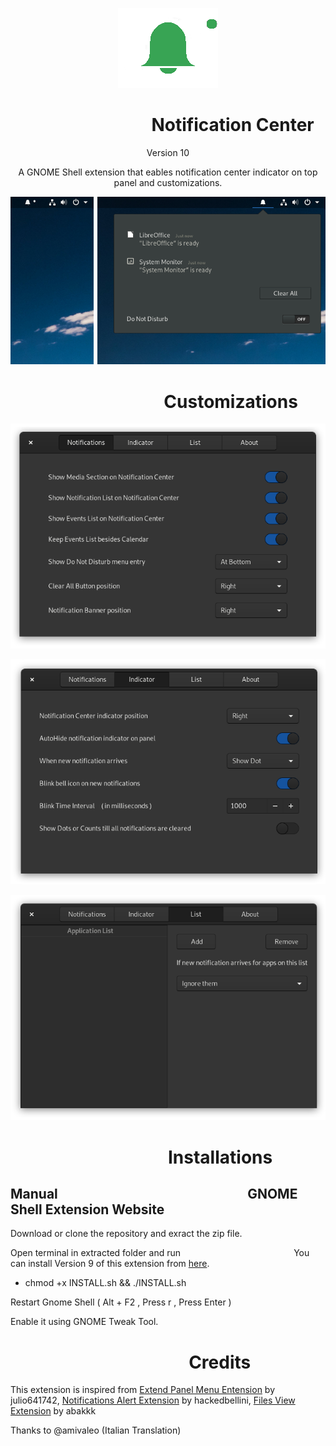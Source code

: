 <p align="center">
<img src = /notification-center@Selenium-H/eicon.png >
</p>

# &nbsp;&nbsp;&nbsp;&nbsp;&nbsp;&nbsp;&nbsp;&nbsp;&nbsp;&nbsp;&nbsp;&nbsp;&nbsp;&nbsp;&nbsp;&nbsp;&nbsp;&nbsp;&nbsp;&nbsp;&nbsp;&nbsp;&nbsp;&nbsp;&nbsp;&nbsp;&nbsp;&nbsp;&nbsp;&nbsp;&nbsp;&nbsp;&nbsp;&nbsp;Notification Center
<p align="center">
Version 10
</p>

<p align="center">
A GNOME Shell extension that eables notification center indicator on top panel and customizations.
</p>

<p align="center">
<img src = /Screenshots/Image_01.png >
</p>

# &nbsp;&nbsp;&nbsp;&nbsp;&nbsp;&nbsp;&nbsp;&nbsp;&nbsp;&nbsp;&nbsp;&nbsp;&nbsp;&nbsp;&nbsp;&nbsp;&nbsp;&nbsp;&nbsp;&nbsp;&nbsp;&nbsp;&nbsp;&nbsp;&nbsp;&nbsp;&nbsp;&nbsp;&nbsp;&nbsp;&nbsp;&nbsp;&nbsp;&nbsp;&nbsp;&nbsp;&nbsp;Customizations

<p align="center">
<img src = /Screenshots/Image_03.png >
</p>

<p align="center">
<img src = /Screenshots/Image_04.png >
</p>

<p align="center">
<img src = /Screenshots/Image_05.png >
</p>

# &nbsp;&nbsp;&nbsp;&nbsp;&nbsp;&nbsp;&nbsp;&nbsp;&nbsp;&nbsp;&nbsp;&nbsp;&nbsp;&nbsp;&nbsp;&nbsp;&nbsp;&nbsp;&nbsp;&nbsp;&nbsp;&nbsp;&nbsp;&nbsp;&nbsp;&nbsp;&nbsp;&nbsp;&nbsp;&nbsp;&nbsp;&nbsp;&nbsp;&nbsp;&nbsp;&nbsp;&nbsp;&nbsp;__Installations__

## Manual&nbsp;&nbsp;&nbsp;&nbsp;&nbsp;&nbsp;&nbsp;&nbsp;&nbsp;&nbsp;&nbsp;&nbsp;&nbsp;&nbsp;&nbsp;&nbsp;&nbsp;&nbsp;&nbsp;&nbsp;&nbsp;&nbsp;&nbsp;&nbsp;&nbsp;&nbsp;&nbsp;&nbsp;&nbsp;&nbsp;&nbsp;&nbsp;&nbsp;&nbsp;&nbsp;&nbsp;&nbsp;&nbsp;&nbsp;&nbsp;&nbsp;&nbsp;&nbsp;&nbsp;&nbsp;&nbsp;&nbsp;&nbsp;&nbsp;&nbsp;&nbsp;&nbsp;&nbsp;&nbsp;&nbsp;&nbsp;&nbsp;&nbsp;&nbsp;&nbsp;&nbsp;GNOME Shell Extension Website
Download or clone the repository and exract the zip file.

Open terminal in extracted folder and run&nbsp;&nbsp;&nbsp;&nbsp;&nbsp;&nbsp;&nbsp;&nbsp;&nbsp;&nbsp;&nbsp;&nbsp;&nbsp;&nbsp;&nbsp;&nbsp;&nbsp;&nbsp;&nbsp;&nbsp;&nbsp;&nbsp;&nbsp;&nbsp;&nbsp;&nbsp;&nbsp;&nbsp;&nbsp;&nbsp;&nbsp;&nbsp;&nbsp;&nbsp;&nbsp;&nbsp;&nbsp;&nbsp;&nbsp;&nbsp;&nbsp;&nbsp;&nbsp;&nbsp;&nbsp;&nbsp;You can install Version 9 of this extension from [here](https://extensions.gnome.org/extension/1526/notification-centerselenium-h/).

+ chmod +x INSTALL.sh && ./INSTALL.sh

Restart Gnome Shell ( Alt + F2 , Press r , Press Enter )

Enable it using GNOME Tweak Tool.

# &nbsp;&nbsp;&nbsp;&nbsp;&nbsp;&nbsp;&nbsp;&nbsp;&nbsp;&nbsp;&nbsp;&nbsp;&nbsp;&nbsp;&nbsp;&nbsp;&nbsp;&nbsp;&nbsp;&nbsp;&nbsp;&nbsp;&nbsp;&nbsp;&nbsp;&nbsp;&nbsp;&nbsp;&nbsp;&nbsp;&nbsp;&nbsp;&nbsp;&nbsp;&nbsp;&nbsp;&nbsp;&nbsp;&nbsp;&nbsp;&nbsp;&nbsp;&nbsp;Credits
This extension is inspired from
[Extend Panel Menu Entension](https://extensions.gnome.org/extension/1201/extend-panel-menu/) by julio641742, 
[Notifications Alert Extension](https://extensions.gnome.org/extension/258/notifications-alert-on-user-menu/) by hackedbellini, 
[Files View Extension](https://extensions.gnome.org/extension/1395/files-view/) by abakkk

Thanks to @amivaleo (Italian Translation)  
